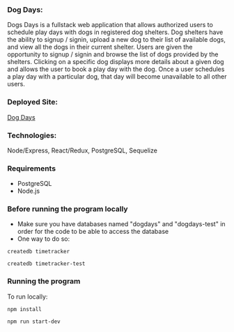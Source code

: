 ### Dog Days:

Dogs Days is a fullstack web application that allows authorized users to schedule play days with dogs in registered dog shelters. Dog shelters have the ability to signup / signin, upload a new dog to their list of available dogs, and view all the dogs in their current shelter. Users are given the opportunity to signup / signin and browse the list of dogs provided by the shelters. Clicking on a specific dog displays more details about a given dog and allows the user to book a play day with the dog. Once a user schedules a play day with a particular dog, that day will become unavailable to all other users.

### Deployed Site:

[Dog Days](dog-days-stackathon.herokuapp.com)

### Technologies:

Node/Express, React/Redux, PostgreSQL, Sequelize

### Requirements

* PostgreSQL
* Node.js

### Before running the program locally

* Make sure you have databases named "dogdays" and "dogdays-test" in order for the code to be able to access the database
* One way to do so:

```
createdb timetracker

createdb timetracker-test
```

### Running the program

To run locally:

```
npm install

npm run start-dev
```
